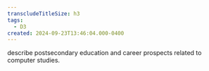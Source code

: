 ```yaml
---
transcludeTitleSize: h3
tags:
  - D3
created: 2024-09-23T13:46:04.000-0400
---
```

describe postsecondary education and career prospects related to computer studies.